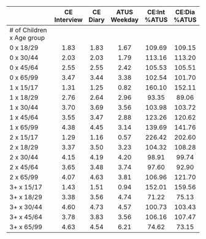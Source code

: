 
|                      | CE<br>Interview |  CE<br>Diary | ATUS<br>Weekday | CE:Int<br>%ATUS | CE:Dia<br>%ATUS |
| -------------------- | :----------: | :----------: | :----------: | :----------: | :----------: |
| # of Children x Age group |              |              |              |              |              |
| 0 x 18/29            |         1.83 |         1.83 |         1.67 |       109.69 |       109.15 |
| 0 x 30/44            |         2.03 |         2.03 |         1.79 |       113.16 |       113.20 |
| 0 x 45/64            |         2.55 |         2.55 |         2.42 |       105.53 |       105.51 |
| 0 x 65/99            |         3.47 |         3.44 |         3.38 |       102.54 |       101.70 |
| 1 x 15/17            |         1.31 |         1.25 |         0.82 |       160.10 |       152.11 |
| 1 x 18/29            |         2.76 |         2.64 |         2.96 |        93.35 |        89.06 |
| 1 x 30/44            |         3.70 |         3.69 |         3.56 |       103.98 |       103.72 |
| 1 x 45/64            |         3.55 |         3.47 |         2.88 |       123.26 |       120.62 |
| 1 x 65/99            |         4.38 |         4.45 |         3.14 |       139.69 |       141.76 |
| 2 x 15/17            |         1.29 |         1.16 |         0.57 |       226.42 |       202.60 |
| 2 x 18/29            |         3.37 |         3.50 |         3.23 |       104.32 |       108.28 |
| 2 x 30/44            |         4.15 |         4.19 |         4.20 |        98.91 |        99.74 |
| 2 x 45/64            |         3.65 |         3.48 |         3.74 |        97.60 |        92.90 |
| 2 x 65/99            |         4.07 |         4.63 |         3.81 |       106.96 |       121.70 |
| 3+ x 15/17           |         1.43 |         1.51 |         0.94 |       152.01 |       159.56 |
| 3+ x 18/29           |         3.38 |         3.56 |         4.74 |        71.22 |        75.13 |
| 3+ x 30/44           |         4.60 |         4.73 |         4.57 |       100.73 |       103.43 |
| 3+ x 45/64           |         3.78 |         3.83 |         3.56 |       106.16 |       107.47 |
| 3+ x 65/99           |         4.63 |         4.54 |         6.21 |        74.62 |        73.15 |

